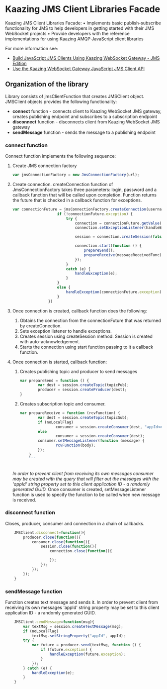 # Kaazing JMS Client Libraries Facade
Kaazing JMS Client Libraries Facade:
	• Implements basic publish-subscribe functionality for JMS to help developers in getting started with their JMS WebSocket projects 
	• Provide developers with the reference implementations for using Kaazing AMQP JavaScript client libraries

For more information see:
- [Build JavaScript JMS Clients Using Kaazing WebSocket Gateway - JMS Edition](http://developer.kaazing.com/documentation/jms/4.0/dev-js/o_dev_js.html)
- [Use the Kaazing WebSocket Gateway JavaScript JMS Client API][2]

## Organization of the library
Library consists of jmsClientFunction that creates JMSClient object. JMSClient objects provides the following functionality:
- **connect** function - connects client to Kaazing WebSocket JMS gateway, creates publishing endpoint and subscribes to a subscription endpoint
- **disconnect** function - disconnects client from Kaazing WebSocket JMS gateway
- **sendMessage** function - sends the message to a publishing endpoint

### **connect** function
Connect function implements the following sequence:

1. Create JMS connection factory
	```javascript
	var jmsConnectionFactory = new JmsConnectionFactory(url);
	```

2. Create connection. createConnection function of JmsConnectionFactory takes three parameters: login, password and a callback function that will be called upon completion. Function returns the future that is checked in a callback function for exceptions.
	```javascript
	var connectionFuture = jmsConnectionFactory.createConnection(username, password, function () {
	                    if (!connectionFuture.exception) {
	                        try {
	                            connection = connectionFuture.getValue();
	                            connection.setExceptionListener(handleException);
	
	                            session = connection.createSession(false, Session.AUTO_ACKNOWLEDGE);
	
	                            connection.start(function () {
	                                prepareSend();
	                                prepareReceive(messageReceivedFunc);
	                            });
	                        }
	                        catch (e) {
	                            handleException(e);
	                        }
	                    }
	                    else {
	                        handleException(connectionFuture.exception);
	                    }
	                })
	```
	
3. Once connection is created, callback function does the following:
	1. Obtains the connection from the connectionFuture that was returned by createConection.
	2. Sets exception listener to handle exceptions.
	3. Creates session using createSession method. Session is created with auto-acknowledgement. 
	4. Starts the connection using start function passing to it a callback function.

4. Once connection is started, callback function:
	1. Creates publishing topic and producer to send messages
	
		```javascript
		var prepareSend = function () {
	        	var dest = session.createTopic(topicPub);
	        	producer = session.createProducer(dest);
		}
		```
	2. Creates subscription topic and consumer.

		```javascript
		var prepareReceive = function (rcvFunction) {
	        	var dest = session.createTopic(topicSub);
	        	if (noLocalFlag)
	        	    	consumer = session.createConsumer(dest, "appId<>'" + appId + "'");
	        	else
	            		consumer = session.createConsumer(dest);
	        	consumer.setMessageListener(function (message) {
	            		rcvFunction(body);
	        	});
	    	}
	    	```
	    	
	_In order to prevent client from receiving its own messages consumer may be created with the query that will filter out the messages with the 'appId' string property set to this client application ID - a randomly generated GUID._
	Once consumer is created, setMessageListener function is used to specify the function to be called when new message is received.

		
### **disconnect** function
Closes, producer, consumer and connection in a chain of callbacks.
	
```javascript
    JMSClient.disconnect=function(){
        producer.close(function(){
            consumer.close(function(){
                session.close(function(){
                    connection.close(function(){

                    });
                });
            });
        });
    }
```

### **sendMessage** function	
Function creates text message and sends it. In order to prevent client from receiving its own messages 'appId' string property may be set to this client application ID - a randomly generated GUID.
```javascript
	JMSClient.sendMessage=function(msg){
        var textMsg = session.createTextMessage(msg);
        if (noLocalFlag)
            textMsg.setStringProperty("appId", appId);
        try {
            var future = producer.send(textMsg, function () {
                if (future.exception) {
                    handleException(future.exception);
                }
            });
        } catch (e) {
            handleException(e);
        }
    }
```

[1]:	https://www.rabbitmq.com/tutorials/amqp-concepts.html
[2]:	http://developer.kaazing.com/documentation/jms/4.0/dev-js/p_dev_js_client.html

